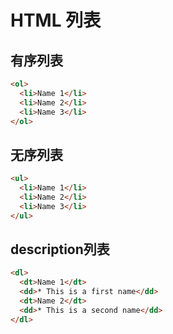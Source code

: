 # HTML 列表

## 有序列表

```html
<ol>
  <li>Name 1</li>
  <li>Name 2</li>
  <li>Name 3</li>
</ol>
```

## 无序列表

```html
<ul>
  <li>Name 1</li>
  <li>Name 2</li>
  <li>Name 3</li>
</ul>
```

## description列表

```html
<dl>
  <dt>Name 1</dt>
  <dd>* This is a first name</dd>
  <dt>Name 2</dt>
  <dd>* This is a second name</dd>
</dl>
```
